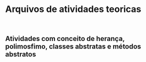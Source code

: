 <h1>Arquivos de atividades teoricas</h1>
<br>
<h2>Atividades com conceito de herança, polimosfimo, classes abstratas e métodos abstratos</h2>
